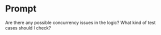 # Prompt

Are there any possible concurrency issues in the logic?
What kind of test cases should I check?
